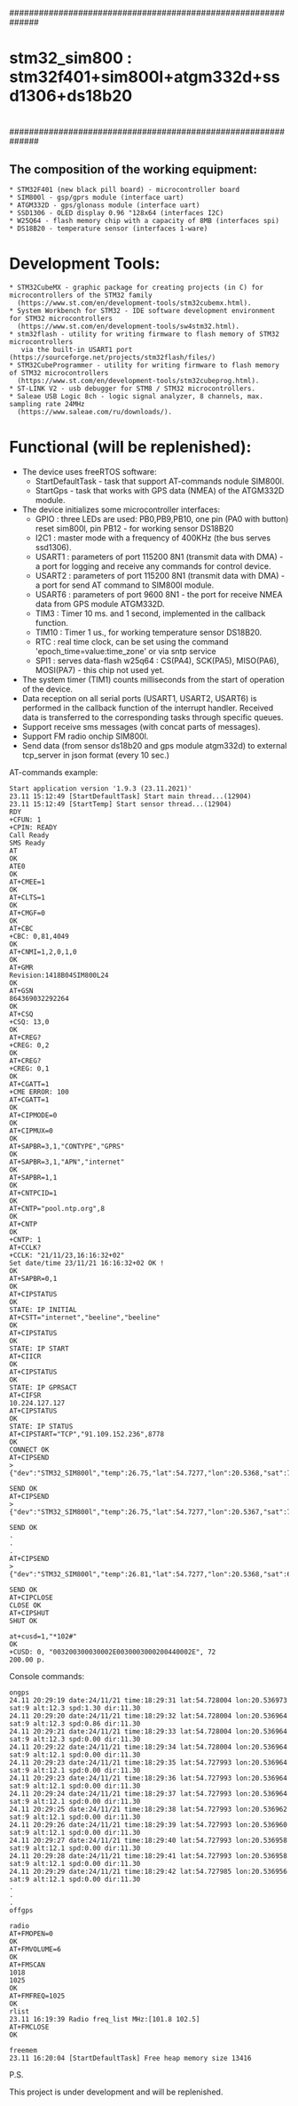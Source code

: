 ##############################################################
#
# stm32_sim800 : stm32f401+sim800l+atgm332d+ssd1306+ds18b20
#
##############################################################


## The composition of the working equipment:

```
* STM32F401 (new black pill board) - microcontroller board
* SIM800l - gsp/gprs module (interface uart)
* ATGM332D - gps/glonass module (interface uart)
* SSD1306 - OLED display 0.96 "128x64 (interfaces I2C)
* W25Q64 - flash memory chip with a capacity of 8MB (interfaces spi)
* DS18B20 - temperature sensor (interfaces 1-ware)
```


# Development Tools:

```
* STM32CubeMX - graphic package for creating projects (in C) for microcontrollers of the STM32 family
  (https://www.st.com/en/development-tools/stm32cubemx.html).
* System Workbench for STM32 - IDE software development environment for STM32 microcontrollers
  (https://www.st.com/en/development-tools/sw4stm32.html).
* stm32flash - utility for writing firmware to flash memory of STM32 microcontrollers
   via the built-in USART1 port (https://sourceforge.net/projects/stm32flash/files/)
* STM32CubeProgrammer - utility for writing firmware to flash memory of STM32 microcontrollers
  (https://www.st.com/en/development-tools/stm32cubeprog.html).
* ST-LINK V2 - usb debugger for STM8 / STM32 microcontrollers.
* Saleae USB Logic 8ch - logic signal analyzer, 8 channels, max. sampling rate 24MHz
  (https://www.saleae.com/ru/downloads/).
```

# Functional (will be replenished):

* The device uses freeRTOS software:
  - StartDefaultTask - task that support AT-commands nodule SIM800l.
  - StartGps - task that works with GPS data (NMEA) of the ATGM332D module.
* The device initializes some microcontroller interfaces:
  - GPIO : three LEDs are used: PB0,PB9,PB10, one pin (PA0 with button) reset sim800l, pin PB12 - for working sensor DS18B20
  - I2C1 : master mode with a frequency of 400KHz (the bus serves ssd1306).
  - USART1 : parameters of port 115200 8N1 (transmit data with DMA) - a port for logging and receive any commands for control device.
  - USART2 : parameters of port 115200 8N1 (transmit data with DMA) - a port for send AT command to SIM800l module.
  - USART6 : parameters of port 9600 8N1 - the port for receive NMEA data from GPS module ATGM332D.
  - TIM3 : Timer 10 ms. and 1 second, implemented in the callback function.
  - TIM10 : Timer 1 us., for working temperature sensor DS18B20.
  - RTC : real time clock, can be set using the command 'epoch_time=value:time_zone' or via sntp service
  - SPI1 : serves data-flash w25q64 : CS(PA4), SCK(PA5), MISO(PA6), MOSI(PA7) - this chip not used yet.
* The system timer (TIM1) counts milliseconds from the start of operation of the device.
* Data reception on all serial ports (USART1, USART2, USART6) is performed in the callback function of the interrupt handler.
  Received data is transferred to the corresponding tasks through specific queues.
* Support receive sms messages (with concat parts of messages).
* Support FM radio onchip SIM800l.
* Send data (from sensor ds18b20 and gps module atgm332d) to external tcp_server in json format (every 10 sec.)


AT-commands example:

```
Start application version '1.9.3 (23.11.2021)'
23.11 15:12:49 [StartDefaultTask] Start main thread...(12904)
23.11 15:12:49 [StartTemp] Start sensor thread...(12904)
RDY
+CFUN: 1
+CPIN: READY
Call Ready
SMS Ready
AT
OK
ATE0
OK
AT+CMEE=1
OK
AT+CLTS=1
OK
AT+CMGF=0
OK
AT+CBC
+CBC: 0,81,4049
OK
AT+CNMI=1,2,0,1,0
OK
AT+GMR
Revision:1418B04SIM800L24
OK
AT+GSN
864369032292264
OK
AT+CSQ
+CSQ: 13,0
OK
AT+CREG?
+CREG: 0,2
OK
AT+CREG?
+CREG: 0,1
OK
AT+CGATT=1
+CME ERROR: 100
AT+CGATT=1
OK
AT+CIPMODE=0
OK
AT+CIPMUX=0
OK
AT+SAPBR=3,1,"CONTYPE","GPRS"
OK
AT+SAPBR=3,1,"APN","internet"
OK
AT+SAPBR=1,1
OK
AT+CNTPCID=1
OK
AT+CNTP="pool.ntp.org",8
OK
AT+CNTP
OK
+CNTP: 1
AT+CCLK?
+CCLK: "21/11/23,16:16:32+02"
Set date/time 23/11/21 16:16:32+02 OK !
OK
AT+SAPBR=0,1
OK
AT+CIPSTATUS
OK
STATE: IP INITIAL
AT+CSTT="internet","beeline","beeline"
OK
AT+CIPSTATUS
OK
STATE: IP START
AT+CIICR
OK
AT+CIPSTATUS
OK
STATE: IP GPRSACT
AT+CIFSR
10.224.127.127
AT+CIPSTATUS
OK
STATE: IP STATUS
AT+CIPSTART="TCP","91.109.152.236",8778
OK
CONNECT OK
AT+CIPSEND
>{"dev":"STM32_SIM800l","temp":26.75,"lat":54.7277,"lon":20.5368,"sat":7,"alt":33,"spd":0.00,"dir":230.47}
 
SEND OK
AT+CIPSEND
>{"dev":"STM32_SIM800l","temp":26.75,"lat":54.7277,"lon":20.5367,"sat":7,"alt":30,"spd":0.00,"dir":230.47}
 
SEND OK
.
.
.
AT+CIPSEND
>{"dev":"STM32_SIM800l","temp":26.81,"lat":54.7277,"lon":20.5368,"sat":6,"alt":28,"spd":0.46,"dir":54.40}
 
SEND OK
AT+CIPCLOSE
CLOSE OK
AT+CIPSHUT
SHUT OK

at+cusd=1,"*102#"
OK
+CUSD: 0, "003200300030002E0030003000200440002E", 72
200.00 р.
```


Console commands:

```
ongps
24.11 20:29:19 date:24/11/21 time:18:29:31 lat:54.728004 lon:20.536973 sat:9 alt:12.3 spd:1.30 dir:11.30
24.11 20:29:20 date:24/11/21 time:18:29:32 lat:54.728004 lon:20.536964 sat:9 alt:12.3 spd:0.86 dir:11.30
24.11 20:29:21 date:24/11/21 time:18:29:33 lat:54.728004 lon:20.536964 sat:9 alt:12.3 spd:0.00 dir:11.30
24.11 20:29:22 date:24/11/21 time:18:29:34 lat:54.728004 lon:20.536964 sat:9 alt:12.1 spd:0.00 dir:11.30
24.11 20:29:23 date:24/11/21 time:18:29:35 lat:54.727993 lon:20.536964 sat:9 alt:12.1 spd:0.00 dir:11.30
24.11 20:29:23 date:24/11/21 time:18:29:36 lat:54.727993 lon:20.536964 sat:9 alt:12.1 spd:0.00 dir:11.30
24.11 20:29:24 date:24/11/21 time:18:29:37 lat:54.727993 lon:20.536964 sat:9 alt:12.1 spd:0.00 dir:11.30
24.11 20:29:25 date:24/11/21 time:18:29:38 lat:54.727993 lon:20.536962 sat:9 alt:12.1 spd:0.00 dir:11.30
24.11 20:29:26 date:24/11/21 time:18:29:39 lat:54.727993 lon:20.536960 sat:9 alt:12.1 spd:0.00 dir:11.30
24.11 20:29:27 date:24/11/21 time:18:29:40 lat:54.727993 lon:20.536958 sat:9 alt:12.1 spd:0.00 dir:11.30
24.11 20:29:28 date:24/11/21 time:18:29:41 lat:54.727993 lon:20.536958 sat:9 alt:12.1 spd:0.00 dir:11.30
24.11 20:29:29 date:24/11/21 time:18:29:42 lat:54.727985 lon:20.536956 sat:9 alt:12.1 spd:0.00 dir:11.30
.
.
.
offgps

radio
AT+FMOPEN=0
OK
AT+FMVOLUME=6
OK
AT+FMSCAN
1018
1025
OK
AT+FMFREQ=1025
OK
rlist
23.11 16:19:39 Radio freq_list MHz:[101.8 102.5]
AT+FMCLOSE
OK

freemem
23.11 16:20:04 [StartDefaultTask] Free heap memory size 13416
```



P.S.

This project is under development and will be replenished.


